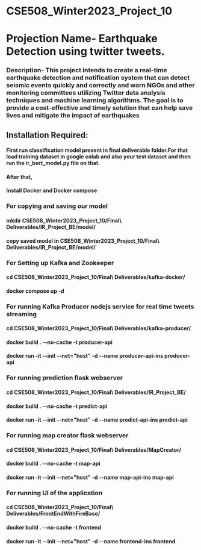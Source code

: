 # CSE508_Winter2023_Project_10
# Projection Name- Earthquake Detection using twitter tweets.

### Description- This project intends to create a real-time earthquake detection and notification system that can detect seismic events quickly and correctly and warn NGOs and other monitoring committees utilizing Twitter data analysis techniques and machine learning algorithms. The goal is to provide a cost-effective and timely solution that can help save lives and mitigate the impact of earthquakes

## Installation Required:
#### First run classification model present in final deliverable folder.For that load training dataset in google colab and also your test dataset and then run the ir_bert_model.py file on that.
#### After that,
#### Install Docker and Docker compose
### For copying and saving our model
#### mkdir CSE508_Winter2023_Project_10/Final\ Deliverables/IR_Project_BE/model/
#### copy saved model in CSE508_Winter2023_Project_10/Final\ Deliverables/IR_Project_BE/model/

### For Setting up Kafka and Zookeeper
#### cd CSE508_Winter2023_Project_10/Final\ Deliverables/kafka-docker/
#### docker compose up -d 

### For running Kafka Producer  nodejs service for real time tweets streaming
#### cd CSE508_Winter2023_Project_10/Final\ Deliverables/kafka-producer/
#### docker build . --no-cache -t producer-api
#### docker run -it --init --net="host" -d --name producer-api-ins producer-api

### For running prediction flask webserver 
#### cd CSE508_Winter2023_Project_10/Final\ Deliverables/IR_Project_BE/
#### docker build . --no-cache -t predict-api
#### docker run -it --init --net="host" -d --name predict-api-ins predict-api

### For running map creator flask webserver
#### cd CSE508_Winter2023_Project_10/Final\ Deliverables/MapCreator/
#### docker build . --no-cache -t map-api
#### docker run -it --init --net="host" -d --name map-api-ins map-api

### For running UI of the application
#### cd CSE508_Winter2023_Project_10/Final\ Deliverables/FrontEndWithFireBase/
#### docker build . --no-cache -t frontend
#### docker run -it --init --net="host" -d --name frontend-ins frontend

